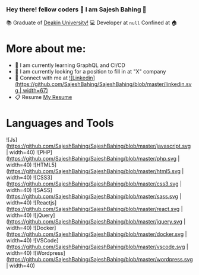 ### Hey there! fellow coders 👋 I am Sajesh Bahing 👋

:books: Graduate of [Deakin University!](https://www.deakin.edu.au/)
:computer: Developer at `null`
Confined at :house:

# More about me:
* :pencil: I am currently learning GraphQL and CI/CD
* :eyes: I am currently looking for a position to fill in at "X" company 
* :link: Connect with me at [![Linkedin](https://github.com/SajeshBahing/SajeshBahing/blob/master/linkedin.svg | width=67)](https://www.linkedin.com/in/sajesh-bahing/)
* :clipboard: Resume [My Resume](https://drive.google.com/file/d/1xGJbCR2UXF0znjyUJP5yYzHUcO9djfY0/view?usp=sharing)

# Languages and Tools

![Js](https://github.com/SajeshBahing/SajeshBahing/blob/master/javascript.svg | width=40)
![PHP](https://github.com/SajeshBahing/SajeshBahing/blob/master/php.svg | width=40)
![HTML5](https://github.com/SajeshBahing/SajeshBahing/blob/master/html5.svg | width=40)
![CSS3](https://github.com/SajeshBahing/SajeshBahing/blob/master/css3.svg | width=40)
![SASS](https://github.com/SajeshBahing/SajeshBahing/blob/master/sass.svg | width=40)
![Reactjs](https://github.com/SajeshBahing/SajeshBahing/blob/master/react.svg | width=40)
![jQuery](https://github.com/SajeshBahing/SajeshBahing/blob/master/jquery.svg | width=40)
![Docker](https://github.com/SajeshBahing/SajeshBahing/blob/master/docker.svg | width=40)
![VSCode](https://github.com/SajeshBahing/SajeshBahing/blob/master/vscode.svg | width=40)
![Wordpress](https://github.com/SajeshBahing/SajeshBahing/blob/master/wordpress.svg | width=40)

<!--
**SajeshBahing/SajeshBahing** is a ✨ _special_ ✨ repository because its `README.md` (this file) appears on your GitHub profile.

Here are some ideas to get you started:

- 🔭 I’m currently working on ...
- 🌱 I’m currently learning ...
- 👯 I’m looking to collaborate on ...
- 🤔 I’m looking for help with ...
- 💬 Ask me about ...
- 📫 How to reach me: ...
- 😄 Pronouns: ...
- ⚡ Fun fact: ...
-->
